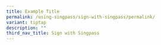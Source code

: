 ```yaml
---
title: Example Title
permalink: /using-singpass/sign-with-singpass/permalink/
variant: tiptap
description: ""
third_nav_title: Sign with Singpass
---
```

